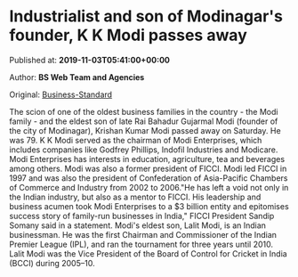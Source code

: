 
# Industrialist and son of Modinagar's founder, K K Modi passes away

Published at: **2019-11-03T05:41:00+00:00**

Author: **BS Web Team and Agencies**

Original: [Business-Standard](https://www.business-standard.com/article/current-affairs/industrialist-and-son-of-modinagar-s-founder-k-k-modi-passes-away-119110300167_1.html)

The scion of one of the oldest business families in the country - the Modi family - and the eldest son of late Rai Bahadur Gujarmal Modi (founder of the city of Modinagar), Krishan Kumar Modi passed away on Saturday. He was 79.
K K Modi served as the chairman of Modi Enterprises, which includes companies like Godfrey Phillips, Indofil Industries and Modicare. Modi Enterprises has interests in education, agriculture, tea and beverages among others. Modi was also a former president of FICCI. Modi led FICCI in 1997 and was also the president of Confederation of Asia-Pacific Chambers of Commerce and Industry from 2002 to 2006."He has left a void not only in the Indian industry, but also as a mentor to FICCI. His leadership and business acumen took Modi Enterprises to a $3 billion entity and epitomises success story of family-run businesses in India," FICCI President Sandip Somany said in a statement.
Modi's eldest son, Lalit Modi, is an Indian businessman. He was the first Chairman and Commissioner of the Indian Premier League (IPL), and ran the tournament for three years until 2010. Lalit Modi was the Vice President of the Board of Control for Cricket in India (BCCI) during 2005–10.
